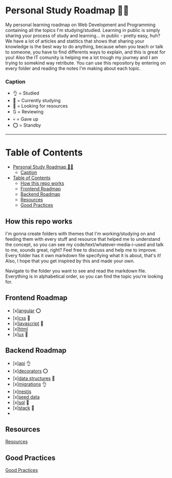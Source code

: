 # Personal Study Roadmap :notebook::girl:

My personal learning roadmap on Web Development and Programming containing all the topics I'm studying/studied.
Learning in public is simply sharing your process of study and learning... in public - pretty easy, huh? We have a lot of articles and statitics that shows that sharing your knowledge is the best way to do anything, because when you teach or talk to someone, you have to find differents ways to explain, and this is great for you! Also the IT comunity is helping me a lot trough my journey and I am trying to somekind way retribute. You can use this repository by entering on every folder and reading the notes I'm making about each topic.

### Caption

- :ok_hand: = Studied
- :memo: = Currently studying
- :eyes: = Looking for resources
- :arrows_clockwise: = Reviewing
- :skull: = Gave up
- :o: = Standby

---

# Table of Contents

- [Personal Study Roadmap :notebook::girl:](#personal-study-roadmap-notebookgirl)
    - [Caption](#caption)
- [Table of Contents](#table-of-contents)
  - [How this repo works](#how-this-repo-works)
  - [Frontend Roadmap](#frontend-roadmap)
  - [Backend Roadmap](#backend-roadmap)
  - [Resources](#resources)
  - [Good Practices](#good-practices)

## How this repo works

I'm gonna create folders with themes that I'm working/studying on and feeding them with every stuff and resource that helped me to understand the concept, so you can see my code/text/whatever-media-i-used and talk to me, sounds great, right? Feel free to discuss and help me to improve. Every folder has it own markdown file specifying what it is about, that's it! Also, I hope that you get inspired by this and made your own.

Navigate to the folder you want to see and read the markdown file. Everything is in alphabetical order, so you can find the topic you're looking for.

## Frontend Roadmap

- [x][angular](frontend-roadmap/angular.md) :o:
- [x][css](frontend-roadmap/css.md) :memo:
- [x][javascript](frontend-roadmap/javascript.md) :memo:
- [x][html](frontend-roadmap/html.md)
- [x][ux](frontend-roadmap/ux.md) :eyes:

## Backend Roadmap

- [x][api](backend-roadmap/api.md) :ok_hand:
- [x][decorators](backend-roadmap/decorators.md) :o:
- [x][data structures](backend-roadmap/data-structures.md) :memo:
- [x][migrations](backend-roadmap/migrations.md) :ok_hand:
- [x][nestjs](backend-roadmap/nestjs.md)
- [x][seed data](backend-roadmap/seed-data.md)
- [x][sql](backend-roadmap/sql.md) :memo:
- [x][stack](backend-roadmap/stack.md) :memo:
-

## Resources

[Resources](#resources)

## Good Practices

[Good Practices](#good-practices)
